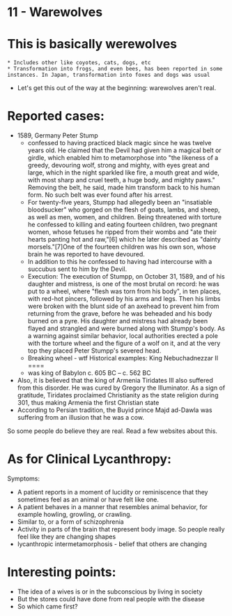 11 - Warewolves
===
This is basically werewolves
====
    * Includes other like coyotes, cats, dogs, etc
    * Transformation into frogs, and even bees, has been reported in some instances. In Japan, transformation into foxes and dogs was usual
* Let's get this out of the way at the beginning: warewolves aren't real.

Reported cases:
====
* 1589, Germany Peter Stump
    * confessed to having practiced black magic since he was twelve years old. He claimed that the Devil had given him a magical belt or girdle, which enabled him to metamorphose into "the likeness of a greedy, devouring wolf, strong and mighty, with eyes great and large, which in the night sparkled like fire, a mouth great and wide, with most sharp and cruel teeth, a huge body, and mighty paws." Removing the belt, he said, made him transform back to his human form. No such belt was ever found after his arrest.
    * For twenty-five years, Stumpp had allegedly been an "insatiable bloodsucker" who gorged on the flesh of goats, lambs, and sheep, as well as men, women, and children. Being threatened with torture he confessed to killing and eating fourteen children, two pregnant women, whose fetuses he ripped from their wombs and "ate their hearts panting hot and raw,"[6] which he later described as "dainty morsels."[7]One of the fourteen children was his own son, whose brain he was reported to have devoured.
    * In addition to this he confessed to having had intercourse with a succubus sent to him by the Devil.
    * Execution: The execution of Stumpp, on October 31, 1589, and of his daughter and mistress, is one of the most brutal on record: he was put to a wheel, where "flesh was torn from his body", in ten places, with red-hot pincers, followed by his arms and legs. Then his limbs were broken with the blunt side of an axehead to prevent him from returning from the grave, before he was beheaded and his body burned on a pyre. His daughter and mistress had already been flayed and strangled and were burned along with Stumpp's body. As a warning against similar behavior, local authorities erected a pole with the torture wheel and the figure of a wolf on it, and at the very top they placed Peter Stumpp's severed head.
    * Breaking wheel - wtf
Historical examples:
King Nebuchadnezzar II
====
    *  was king of Babylon c. 605 BC – c. 562 BC
* Also, it is believed that the king of Armenia Tiridates III also suffered from this disorder. He was cured by Gregory the Illuminator. As a sign of gratitude, Tiridates proclaimed Christianity as the state religion during 301, thus making Armenia the first Christian state
* According to Persian tradition, the Buyid prince Majd ad-Dawla was suffering from an illusion that he was a cow.

So some people do believe they are real.  Read a few websites about this.

As for Clinical Lycanthropy:
====
Symptoms:
* A patient reports in a moment of lucidity or reminiscence that they sometimes feel as an animal or have felt like one.
* A patient behaves in a manner that resembles animal behavior, for example howling, growling, or crawling.
* Similar to, or a form of schizophrenia
* Activity in parts of the brain that represent body image. So people really feel like they are changing shapes
* lycanthropic intermetamorphosis - belief that others are changing

Interesting points:
====
* The idea of a wives is or in the subconscious by living in society
* But the stores could have done from real people with the disease
* So which came first?
